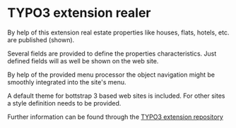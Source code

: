 # TYPO3 extension realer

By help of this extension real estate properties like houses, flats,
hotels, etc. are published (shown).

Several fields are provided to define the properties characteristics. Just
defined fields will as well be shown on the web site.

By help of the provided menu processor the object navigation might be smoothly
integrated into the site's menu.

A default theme for bottstrap 3 based web sites is included. For other sites
a style definition needs to be provided.

Further information can be found through the [TYPO3 extension repository](https://extensions.typo3.org/)
